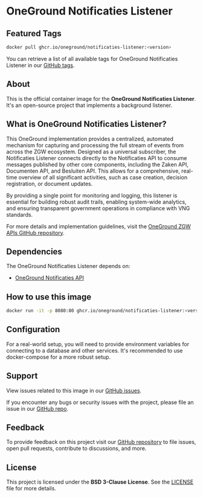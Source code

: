 # OneGround Notificaties Listener

## Featured Tags

 ```bash
 docker pull ghcr.io/oneground/notificaties-listener:<version>
 ```

You can retrieve a list of all available tags for OneGround Notificaties Listener in our [GitHub tags](https://github.com/OneGround/ZGW-APIs/tags).

## About

This is the official container image for the **OneGround Notificaties Listener**. It's an open-source project that implements a background listener.

## What is OneGround Notificaties Listener?

This OneGround implementation provides a centralized, automated mechanism for capturing and processing the full stream of events from across the ZGW ecosystem. Designed as a universal subscriber, the Notificaties Listener connects directly to the Notificaties API to consume messages published by other core components, including the Zaken API, Documenten API, and Besluiten API. This allows for a comprehensive, real-time overview of all significant activities, such as case creation, decision registration, or document updates.

By providing a single point for monitoring and logging, this listener is essential for building robust audit trails, enabling system-wide analytics, and ensuring transparent government operations in compliance with VNG standards.

For more details and implementation guidelines, visit the [OneGround ZGW APIs GitHub repository](https://github.com/OneGround/ZGW-APIs).

## Dependencies

The OneGround Notificaties Listener depends on:

- [OneGround Notificaties API](https://github.com/OneGround/ZGW-APIs/pkgs/container/notificaties-api)

## How to use this image

```bash
docker run -it -p 8080:80 ghcr.io/oneground/notificaties-listener:<version>
```

## Configuration

For a real-world setup, you will need to provide environment variables for connecting to a database and other services. It's recommended to use docker-compose for a more robust setup.

## Support

View issues related to this image in our [GitHub issues](https://github.com/OneGround/ZGW-APIs/issues).

If you encounter any bugs or security issues with the project, please file an issue in our [GitHub repo](https://github.com/OneGround/ZGW-APIs/issues/new/choose).

## Feedback

To provide feedback on this project visit our [GitHub repository](https://github.com/OneGround/ZGW-APIs) to file issues, open pull requests, contribute to discussions, and more.

## License

This project is licensed under the **BSD 3-Clause License**. See the [LICENSE](https://github.com/OneGround/ZGW-APIs/blob/main/LICENSE) file for more details.

